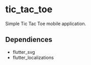 # tic_tac_toe

Simple Tic Tac Toe mobile application.

## Dependiences

- flutter_svg
- flutter_localizations
